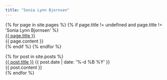 ```yaml
---
title: "Sonia Lynn Bjornsen"
---
```


<div id="main-content">
  {% for page in site.pages %}
    {% if page.title != undefined and page.title != 'Sonia Lynn Bjornsen' %}
      <a name="{{ page.slug }}"></a>
      <div id="{{ page.slug }}" class="block {{ page.slug }}">
        <a href="{{ site.url }}/#{{ page.slug }}">{{ page.title }}</a>
        <div>{{ page.content }}</div>
      </div>
    {% endif %}
  {% endfor %}

  <a name="news"></a>
  <div id="news" class="block news">
    {% for post in site.posts %}
      <a name="{{ post.slug }}"></a>
      <div id="{{ post.slug }}">
        <a href="{{ site.url }}/#{{ post.slug }}">{{ post.title }}</a>
        <time datetime="{{ post.date | date: '%Y-%m-%d' }}">{{ post.date | date: '%-d %B %Y' }}</time>
        <div>{{ post.content }}</div>
      </div>
    {% endfor %}
  </div>
</div>
